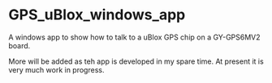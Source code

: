 # GPS_uBlox_windows_app

A windows app to show how to talk to a uBlox GPS chip on a GY-GPS6MV2 board.

More will be added as teh app is developed in my spare time. At present it is very much work in progress.
